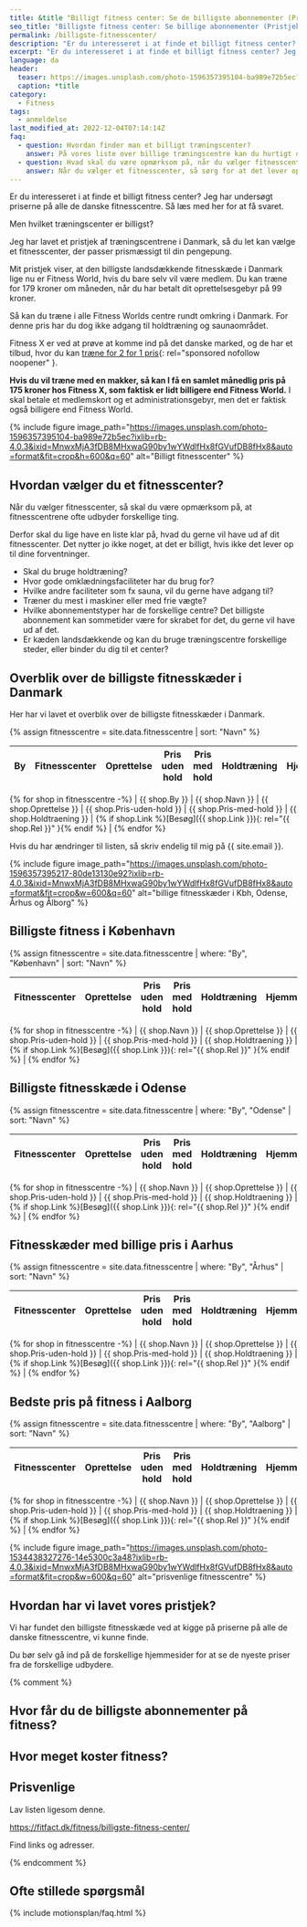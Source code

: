 ```yaml
---
title: &title "Billigt fitness center: Se de billigste abonnementer (Pristjek 2024)"
seo_title: "Billigste fitness center: Se billige abonnementer (Pristjek 2024)"
permalink: /billigste-fitnesscenter/
description: "Er du interesseret i at finde et billigt fitness center? Jeg har undersøgt priserne på alle de danske fitnesscentre. Så læs med her for at få svaret."
excerpt: "Er du interesseret i at finde et billigt fitness center? Jeg har undersøgt priserne på alle de danske fitnesscentre. Så læs med her for at få svaret."
language: da
header:
  teaser: https://images.unsplash.com/photo-1596357395104-ba989e72b5ec?ixlib=rb-4.0.3&ixid=MnwxMjA3fDB8MHxwaG90by1wYWdlfHx8fGVufDB8fHx8&auto=format&fit=crop&h=300&w=400&q=10
  caption: *title
category:
  - Fitness
tags:
  - anmeldelse
last_modified_at: 2022-12-04T07:14:14Z
faq:
  - question: Hvordan finder man et billigt træningscenter?
    answer: På vores liste over billige træningscentre kan du hurtigt danne dig et overblik over, hvilke fitnesscentre, der er de billigste i Danmark. Men husk at være opmærksom på, at de forskellige fitnesscentre og fitnesskæder leverer forskellige services.
  - question: Hvad skal du være opmærksom på, når du vælger fitnesscenter?
    answer: Når du vælger et fitnesscenter, så sørg for at det lever op til dine krav. Vil du gerne træne i maskiner, frie vægte eller måske følge holdtræning? Vil du gerne have omklædningsfaciliteter? Hvilket fællesskab vil du gerne opleve i fitensscenteret? Husk også at holde øje med de forskellige abonnementstyper.
---
```


Er du interesseret i at finde et billigt fitness center? Jeg har undersøgt priserne på alle de danske fitnesscentre. Så læs med her for at få svaret.

Men hvilket træningscenter er billigst?

Jeg har lavet et pristjek af træningscentrene i Danmark, så du let kan vælge et fitnesscenter, der passer prismæssigt til din pengepung.

Mit pristjek viser, at den billigste landsdækkende fitnesskæde i Danmark lige nu er Fitness World, hvis du bare selv vil være medlem. Du kan træne for 179 kroner om måneden, når du har betalt dit oprettelsesgebyr på 99 kroner.

Så kan du træne i alle Fitness Worlds centre rundt omkring i Danmark. For denne pris har du dog ikke adgang til holdtræning og saunaområdet.

Fitness X er ved at prøve at komme ind på det danske marked, og de har et tilbud, hvor du kan [træne for 2 for 1 pris](https://aslinkhub.com/?bid=2563912&media_id=90737){: rel="sponsored nofollow noopener" }.

**Hvis du vil træne med en makker, så kan I få en samlet månedlig pris på 175 kroner hos Fitness X, som faktisk er lidt billigere end Fitness World.** I skal betale et medlemskort og et administrationsgebyr, men det er faktisk også billigere end Fitness World.

{% include figure image_path="https://images.unsplash.com/photo-1596357395104-ba989e72b5ec?ixlib=rb-4.0.3&ixid=MnwxMjA3fDB8MHxwaG90by1wYWdlfHx8fGVufDB8fHx8&auto=format&fit=crop&h=600&q=60" alt="Billigt fitnesscenter" %}

## Hvordan vælger du et fitnesscenter?

Når du vælger fitnesscenter, så skal du være opmærksom på, at fitnesscentrene ofte udbyder forskellige ting.

Derfor skal du lige have en liste klar på, hvad du gerne vil have ud af dit fitnesscenter. Det nytter jo ikke noget, at det er billigt, hvis ikke det lever op til dine forventninger.

- Skal du bruge holdtræning?
- Hvor gode omklædningsfaciliteter har du brug for?
- Hvilke andre faciliteter som fx sauna, vil du gerne have adgang til?
- Træner du mest i maskiner eller med frie vægte?
- Hvilke abonnementstyper har de forskellige centre? Det billigste abonnement kan sommetider være for skrabet for det, du gerne vil have ud af det.
- Er kæden landsdækkende og kan du bruge træningscentre forskellige steder, eller binder du dig til et center?

## Overblik over de billigste fitnesskæder i Danmark

Her har vi lavet et overblik over de billigste fitnesskæder i Danmark.

{% assign fitnesscentre = site.data.fitnesscentre | sort: "Navn" %}

| By | Fitnesscenter | Oprettelse | Pris uden hold | Pris med hold | Holdtræning | Hjemmeside |
| - | - | - | - | - | - | - |
{% for shop in fitnesscentre -%}
| {{ shop.By }} | {{ shop.Navn }} | {{ shop.Oprettelse }} | {{ shop.Pris-uden-hold }} | {{ shop.Pris-med-hold }} | {{ shop.Holdtraening }} | {% if shop.Link %}[Besøg]({{ shop.Link }}){: rel="{{ shop.Rel }}" }{% endif %} |
{% endfor %}

Hvis du har ændringer til listen, så skriv endelig til mig på {{ site.email }}.

{% include figure image_path="https://images.unsplash.com/photo-1596357395217-80de13130e92?ixlib=rb-4.0.3&ixid=MnwxMjA3fDB8MHxwaG90by1wYWdlfHx8fGVufDB8fHx8&auto=format&fit=crop&w=600&q=60" alt="billige fitnesskæder i Kbh, Odense, Århus og Ålborg" %}

## Billigste fitness i København

{% assign fitnesscentre = site.data.fitnesscentre | where: "By", "København" | sort: "Navn" %}

| Fitnesscenter | Oprettelse | Pris uden hold | Pris med hold | Holdtræning | Hjemmeside |
| - | - | - | - | - | - |
{% for shop in fitnesscentre -%}
| {{ shop.Navn }} | {{ shop.Oprettelse }} | {{ shop.Pris-uden-hold }} | {{ shop.Pris-med-hold }} | {{ shop.Holdtraening }} | {% if shop.Link %}[Besøg]({{ shop.Link }}){: rel="{{ shop.Rel }}" }{% endif %} |
{% endfor %}

## Billigste fitnesskæde i Odense

{% assign fitnesscentre = site.data.fitnesscentre | where: "By", "Odense" | sort: "Navn" %}

| Fitnesscenter | Oprettelse | Pris uden hold | Pris med hold | Holdtræning | Hjemmeside |
| - | - | - | - | - | - |
{% for shop in fitnesscentre -%}
| {{ shop.Navn }} | {{ shop.Oprettelse }} | {{ shop.Pris-uden-hold }} | {{ shop.Pris-med-hold }} | {{ shop.Holdtraening }} | {% if shop.Link %}[Besøg]({{ shop.Link }}){: rel="{{ shop.Rel }}" }{% endif %} |
{% endfor %}

## Fitnesskæder med billige pris i Aarhus

{% assign fitnesscentre = site.data.fitnesscentre | where: "By", "Århus" | sort: "Navn" %}

| Fitnesscenter | Oprettelse | Pris uden hold | Pris med hold | Holdtræning | Hjemmeside |
| - | - | - | - | - | - |
{% for shop in fitnesscentre -%}
| {{ shop.Navn }} | {{ shop.Oprettelse }} | {{ shop.Pris-uden-hold }} | {{ shop.Pris-med-hold }} | {{ shop.Holdtraening }} | {% if shop.Link %}[Besøg]({{ shop.Link }}){: rel="{{ shop.Rel }}" }{% endif %} |
{% endfor %}

## Bedste pris på fitness i Aalborg

{% assign fitnesscentre = site.data.fitnesscentre | where: "By", "Aalborg" | sort: "Navn" %}

| Fitnesscenter | Oprettelse | Pris uden hold | Pris med hold | Holdtræning | Hjemmeside |
| - | - | - | - | - | - |
{% for shop in fitnesscentre -%}
| {{ shop.Navn }} | {{ shop.Oprettelse }} | {{ shop.Pris-uden-hold }} | {{ shop.Pris-med-hold }} | {{ shop.Holdtraening }} | {% if shop.Link %}[Besøg]({{ shop.Link }}){: rel="{{ shop.Rel }}" }{% endif %} |
{% endfor %}

{% include figure image_path="https://images.unsplash.com/photo-1534438327276-14e5300c3a48?ixlib=rb-4.0.3&ixid=MnwxMjA3fDB8MHxwaG90by1wYWdlfHx8fGVufDB8fHx8&auto=format&fit=crop&w=600&q=60" alt="prisvenlige fitnesscentre" %}

## Hvordan har vi lavet vores pristjek?

Vi har fundet den billigste fitnesskæde ved at kigge på priserne på alle de danske fitnesscentre, vi kunne finde.

Du bør selv gå ind på de forskellige hjemmesider for at se de nyeste priser fra de forskellige udbydere.


{% comment %}




## Hvor får du de billigste abonnementer på fitness?



## Hvor meget koster fitness?



## Prisvenlige



Lav listen ligesom denne.



https://fitfact.dk/fitness/billigste-fitness-center/



Find links og adresser.

{% endcomment %}

## Ofte stillede spørgsmål

{% include motionsplan/faq.html %}
